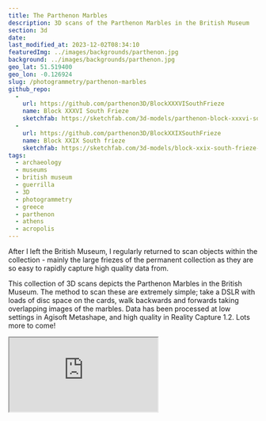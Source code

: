 ```yaml
---
title: The Parthenon Marbles
description: 3D scans of the Parthenon Marbles in the British Museum
section: 3d
date:
last_modified_at: 2023-12-02T08:34:10
featuredImg: ../images/backgrounds/parthenon.jpg
background: ../images/backgrounds/parthenon.jpg
geo_lat: 51.519400
geo_lon: -0.126924
slug: /photogrammetry/parthenon-marbles
github_repo:
  -
    url: https://github.com/parthenon3D/BlockXXXVISouthFrieze
    name: Block XXXVI South Frieze
    sketchfab: https://sketchfab.com/3d-models/parthenon-block-xxxvi-south-frieze-892cbf9546554039a5f9f486427dd618
  -
    url: https://github.com/parthenon3D/BlockXXIXSouthFrieze
    name: Block XXIX South frieze
    sketchfab: https://sketchfab.com/3d-models/block-xxix-south-frieze-4f401e77d62c4efb9ba7943122a6edbe
tags:
  - archaeology
  - museums
  - british museum
  - guerrilla
  - 3D
  - photogrammetry
  - greece
  - parthenon
  - athens
  - acropolis
---
```

After I left the British Museum, I regularly returned to scan objects within the collection - mainly the large 
friezes of the permanent collection as they are so easy to rapidly capture high quality data from. 

This collection of 3D scans depicts the Parthenon Marbles in the British Museum. The method to scan these are extremely simple;
take a DSLR with loads of disc space on the cards, walk backwards and forwards taking overlapping images of the marbles. 
Data has been processed at low settings in Agisoft Metashape, and high quality in Reality Capture 1.2. Lots more to come!

<div class="ratio ratio-1x1 mb-3">
  <iframe title="A 3D model playlist of Parthenon marbles 3d"  src="https://sketchfab.com/playlists/embed?collection=30f1bb0f241c45108e60784a67290683"  allow="autoplay; fullscreen; vr" mozallowfullscreen="true" webkitallowfullscreen="true"></iframe>
</div>
